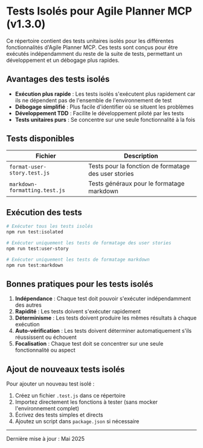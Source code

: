 # Tests Isolés pour Agile Planner MCP (v1.3.0)

Ce répertoire contient des tests unitaires isolés pour les différentes fonctionnalités d'Agile Planner MCP. Ces tests sont conçus pour être exécutés indépendamment du reste de la suite de tests, permettant un développement et un débogage plus rapides.

## Avantages des tests isolés

- **Exécution plus rapide** : Les tests isolés s'exécutent plus rapidement car ils ne dépendent pas de l'ensemble de l'environnement de test
- **Débogage simplifié** : Plus facile d'identifier où se situent les problèmes
- **Développement TDD** : Facilite le développement piloté par les tests
- **Tests unitaires purs** : Se concentre sur une seule fonctionnalité à la fois

## Tests disponibles

| Fichier | Description |
|---------|-------------|
| `format-user-story.test.js` | Tests pour la fonction de formatage des user stories |
| `markdown-formatting.test.js` | Tests généraux pour le formatage markdown |

## Exécution des tests

```bash
# Exécuter tous les tests isolés
npm run test:isolated

# Exécuter uniquement les tests de formatage des user stories
npm run test:user-story

# Exécuter uniquement les tests de formatage markdown
npm run test:markdown
```

## Bonnes pratiques pour les tests isolés

1. **Indépendance** : Chaque test doit pouvoir s'exécuter indépendamment des autres
2. **Rapidité** : Les tests doivent s'exécuter rapidement
3. **Déterminisme** : Les tests doivent produire les mêmes résultats à chaque exécution
4. **Auto-vérification** : Les tests doivent déterminer automatiquement s'ils réussissent ou échouent
5. **Focalisation** : Chaque test doit se concentrer sur une seule fonctionnalité ou aspect

## Ajout de nouveaux tests isolés

Pour ajouter un nouveau test isolé :

1. Créez un fichier `.test.js` dans ce répertoire
2. Importez directement les fonctions à tester (sans mocker l'environnement complet)
3. Écrivez des tests simples et directs
4. Ajoutez un script dans `package.json` si nécessaire

---

Dernière mise à jour : Mai 2025
